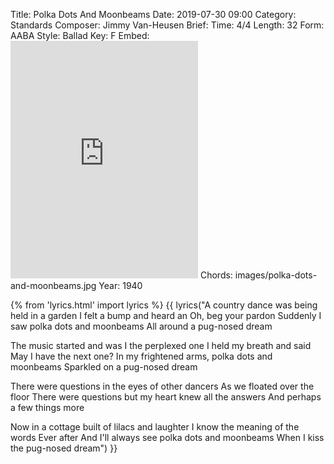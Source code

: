 Title: Polka Dots And Moonbeams
Date: 2019-07-30 09:00
Category: Standards
Composer: Jimmy Van-Heusen
Brief:
Time: 4/4
Length: 32
Form: AABA
Style: Ballad
Key: F
Embed: <iframe src="https://open.spotify.com/embed/playlist/44PdYXTng9UO2hPi2I5YyU" width="300" height="380" frameborder="0" allowtransparency="true" allow="encrypted-media"></iframe>
Chords: images/polka-dots-and-moonbeams.jpg
Year: 1940

{% from 'lyrics.html' import lyrics %}
{{ lyrics("A country dance was being held in a garden
I felt a bump and heard an Oh, beg your pardon
Suddenly I saw polka dots and moonbeams
All around a pug-nosed dream

The music started and was I the perplexed one
I held my breath and said May I have the next one?
In my frightened arms, polka dots and moonbeams
Sparkled on a pug-nosed dream

There were questions in the eyes of other dancers
As we floated over the floor
There were questions but my heart knew all the answers
And perhaps a few things more

Now in a cottage built of lilacs and laughter
I know the meaning of the words Ever after
And I'll always see polka dots and moonbeams
When I kiss the pug-nosed dream") }}
